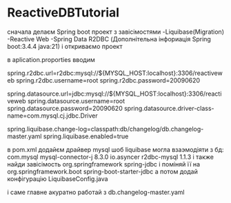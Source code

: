 # ReactiveDBTutorial
сначала делаєм Spring boot проект з завісімостями 
-Liquibase(Migration)
-Reactive Web
-Spring Data R2DBC 
(Дополнітельна інфориація Spring boot:3.4.4 java:21)
і откриваємо проект

в aplication.proporties вводим 

spring.r2dbc.url=r2dbc:mysql://${MYSQL_HOST:localhost}:3306/reactiveweb
spring.r2dbc.username=root
spring.r2dbc.password=20090620

spring.datasource.url=jdbc:mysql://${MYSQL_HOST:localhost}:3306/reactiveweb
spring.datasource.username=root
spring.datasource.password=20090620
spring.datasource.driver-class-name=com.mysql.cj.jdbc.Driver

spring.liquibase.change-log=classpath:db/changelog/db.changelog-master.yaml
spring.liquibase.enabled=true

 в pom.xml додайєм драйвер mysql шоб liquibase могла взаэмодіяти з бд:
<dependency>
    <groupId>com.mysql</groupId>
    <artifactId>mysql-connector-j</artifactId>
    <version>8.3.0</version>
</dependency>
<dependency>
  	<groupId>io.asyncer</groupId>
	<artifactId>r2dbc-mysql</artifactId>
 	<version>1.1.3</version>
</dependency>
і также найди завісімость
<dependency>
    <groupId>org.springframework</groupId>
    <artifactId>spring-jdbc</artifactId>
</dependency>
і поміняй її на
<dependency>
    <groupId>org.springframework.boot</groupId>
    <artifactId>spring-boot-starter-jdbc</artifactId>
</dependency>
а потом додай конфігурацію 
LiquibaseConfig.java

і саме главне акуратно работай з db.changelog-master.yaml
